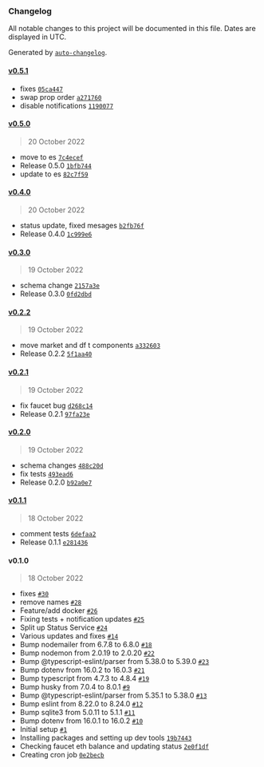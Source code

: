 ### Changelog

All notable changes to this project will be documented in this file. Dates are displayed in UTC.

Generated by [`auto-changelog`](https://github.com/CookPete/auto-changelog).

#### [v0.5.1](https://github.com/oceanprotocol/status-monitoring-service/compare/v0.5.0...v0.5.1)

- fixes [`05ca447`](https://github.com/oceanprotocol/status-monitoring-service/commit/05ca447ffcffb21824c7363057a5e2166c129ba8)
- swap prop order [`a271760`](https://github.com/oceanprotocol/status-monitoring-service/commit/a271760ed0a457362700dcf620de814e3aa5aeb3)
- disable notifications [`1190077`](https://github.com/oceanprotocol/status-monitoring-service/commit/119007748f7e1919971c2fd073584c635e8e6fdc)

#### [v0.5.0](https://github.com/oceanprotocol/status-monitoring-service/compare/v0.4.0...v0.5.0)

> 20 October 2022

- move to es [`7c4ecef`](https://github.com/oceanprotocol/status-monitoring-service/commit/7c4ecef3ff6bef22296e8c95e1a0cced8df8ea36)
- Release 0.5.0 [`1bfb744`](https://github.com/oceanprotocol/status-monitoring-service/commit/1bfb74433ca5ad0c2a1d88f711d40fceff216cca)
- update to es [`82c7f59`](https://github.com/oceanprotocol/status-monitoring-service/commit/82c7f593bfae563c385b598cbb8e59d0e68edbaf)

#### [v0.4.0](https://github.com/oceanprotocol/status-monitoring-service/compare/v0.3.0...v0.4.0)

> 20 October 2022

- status update, fixed mesages [`b2fb76f`](https://github.com/oceanprotocol/status-monitoring-service/commit/b2fb76f8e3f00f8a9dde96e699e45e42355c2155)
- Release 0.4.0 [`1c999e6`](https://github.com/oceanprotocol/status-monitoring-service/commit/1c999e632bbbf284d03b764bcf2cb17fd285da05)

#### [v0.3.0](https://github.com/oceanprotocol/status-monitoring-service/compare/v0.2.2...v0.3.0)

> 19 October 2022

- schema change [`2157a3e`](https://github.com/oceanprotocol/status-monitoring-service/commit/2157a3e5f9eed17d9854c235bfc11afb3f935768)
- Release 0.3.0 [`0fd2dbd`](https://github.com/oceanprotocol/status-monitoring-service/commit/0fd2dbdbf20d9bd0eb33c2cd39dfcc8a7fe0eb80)

#### [v0.2.2](https://github.com/oceanprotocol/status-monitoring-service/compare/v0.2.1...v0.2.2)

> 19 October 2022

- move market and df t components [`a332603`](https://github.com/oceanprotocol/status-monitoring-service/commit/a332603d8853966287b2a19936d5707264d3bbd5)
- Release 0.2.2 [`5f1aa40`](https://github.com/oceanprotocol/status-monitoring-service/commit/5f1aa405a4b34741219530649d2ec81c82bc51a3)

#### [v0.2.1](https://github.com/oceanprotocol/status-monitoring-service/compare/v0.2.0...v0.2.1)

> 19 October 2022

- fix faucet bug [`d268c14`](https://github.com/oceanprotocol/status-monitoring-service/commit/d268c14683f5b3596e0e3d4f90e2c107db05dcad)
- Release 0.2.1 [`97fa23e`](https://github.com/oceanprotocol/status-monitoring-service/commit/97fa23e3ca86504f885a2c3cb323b1aa7329ae59)

#### [v0.2.0](https://github.com/oceanprotocol/status-monitoring-service/compare/v0.1.1...v0.2.0)

> 19 October 2022

- schema changes [`488c20d`](https://github.com/oceanprotocol/status-monitoring-service/commit/488c20d96b8e4c82c2edb5f11a85bde224d5bf0c)
- fix tests [`493ead6`](https://github.com/oceanprotocol/status-monitoring-service/commit/493ead69b8f4a27d03d61f20d57988927e350333)
- Release 0.2.0 [`b92a0e7`](https://github.com/oceanprotocol/status-monitoring-service/commit/b92a0e7210ac5addf67b36692a80c2ed9a05346b)

#### [v0.1.1](https://github.com/oceanprotocol/status-monitoring-service/compare/v0.1.0...v0.1.1)

> 18 October 2022

- comment tests [`6defaa2`](https://github.com/oceanprotocol/status-monitoring-service/commit/6defaa2a6c7ce491dbdcebe4f83b9706dda67c2c)
- Release 0.1.1 [`e281436`](https://github.com/oceanprotocol/status-monitoring-service/commit/e281436b106b5a3866219d90c1e96825b94dbe2e)

#### v0.1.0

> 18 October 2022

- fixes [`#30`](https://github.com/oceanprotocol/status-monitoring-service/pull/30)
- remove names [`#28`](https://github.com/oceanprotocol/status-monitoring-service/pull/28)
- Feature/add docker [`#26`](https://github.com/oceanprotocol/status-monitoring-service/pull/26)
- Fixing tests + notification updates [`#25`](https://github.com/oceanprotocol/status-monitoring-service/pull/25)
- Split up Status Service [`#24`](https://github.com/oceanprotocol/status-monitoring-service/pull/24)
- Various updates and fixes [`#14`](https://github.com/oceanprotocol/status-monitoring-service/pull/14)
- Bump nodemailer from 6.7.8 to 6.8.0 [`#18`](https://github.com/oceanprotocol/status-monitoring-service/pull/18)
- Bump nodemon from 2.0.19 to 2.0.20 [`#22`](https://github.com/oceanprotocol/status-monitoring-service/pull/22)
- Bump @typescript-eslint/parser from 5.38.0 to 5.39.0 [`#23`](https://github.com/oceanprotocol/status-monitoring-service/pull/23)
- Bump dotenv from 16.0.2 to 16.0.3 [`#21`](https://github.com/oceanprotocol/status-monitoring-service/pull/21)
- Bump typescript from 4.7.3 to 4.8.4 [`#19`](https://github.com/oceanprotocol/status-monitoring-service/pull/19)
- Bump husky from 7.0.4 to 8.0.1 [`#9`](https://github.com/oceanprotocol/status-monitoring-service/pull/9)
- Bump @typescript-eslint/parser from 5.35.1 to 5.38.0 [`#13`](https://github.com/oceanprotocol/status-monitoring-service/pull/13)
- Bump eslint from 8.22.0 to 8.24.0 [`#12`](https://github.com/oceanprotocol/status-monitoring-service/pull/12)
- Bump sqlite3 from 5.0.11 to 5.1.1 [`#11`](https://github.com/oceanprotocol/status-monitoring-service/pull/11)
- Bump dotenv from 16.0.1 to 16.0.2 [`#10`](https://github.com/oceanprotocol/status-monitoring-service/pull/10)
- Initial setup [`#1`](https://github.com/oceanprotocol/status-monitoring-service/pull/1)
- Installing packages and setting up dev tools [`19b7443`](https://github.com/oceanprotocol/status-monitoring-service/commit/19b7443a1842250bc63a164d4151ba44760779d0)
- Checking faucet eth balance and updating status [`2e0f1df`](https://github.com/oceanprotocol/status-monitoring-service/commit/2e0f1df05f996f03c5814c8532be1f23f3ef87e8)
- Creating cron job [`0e2becb`](https://github.com/oceanprotocol/status-monitoring-service/commit/0e2becba2759c0f1568a045c6e41bd6e398f0d71)
